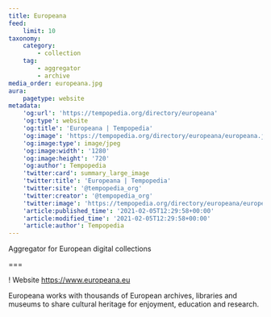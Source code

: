 ```yaml
---
title: Europeana
feed:
    limit: 10
taxonomy:
    category:
        - collection
    tag:
        - aggregator
        - archive
media_order: europeana.jpg
aura:
    pagetype: website
metadata:
    'og:url': 'https://tempopedia.org/directory/europeana'
    'og:type': website
    'og:title': 'Europeana | Tempopedia'
    'og:image': 'https://tempopedia.org/directory/europeana/europeana.jpg'
    'og:image:type': image/jpeg
    'og:image:width': '1280'
    'og:image:height': '720'
    'og:author': Tempopedia
    'twitter:card': summary_large_image
    'twitter:title': 'Europeana | Tempopedia'
    'twitter:site': '@tempopedia_org'
    'twitter:creator': '@tempopedia_org'
    'twitter:image': 'https://tempopedia.org/directory/europeana/europeana.jpg'
    'article:published_time': '2021-02-05T12:29:58+00:00'
    'article:modified_time': '2021-02-05T12:29:58+00:00'
    'article:author': Tempopedia
---
```


Aggregator for European digital collections

===

! Website https://www.europeana.eu

Europeana works with thousands of European archives, libraries and museums to share cultural heritage for enjoyment, education and research.

